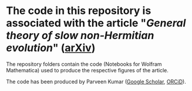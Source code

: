 # The code in this repository is associated with the article "_General theory of slow non-Hermitian evolution_" ([arXiv](https://arxiv.org/abs/????.?????))

The repository folders contain the code (Notebooks for Wolfram Mathematica) used to produce the respective figures of the article.

The code has been produced by Parveen Kumar ([Google Scholar](https://scholar.google.com/citations?user=MxOPBB8AAAAJ), [ORCiD](https://orcid.org/0000-0003-3132-203X)).

